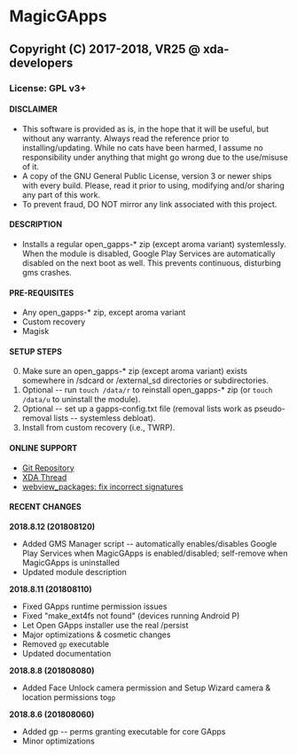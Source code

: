 # MagicGApps
## Copyright (C) 2017-2018, VR25 @ xda-developers
### License: GPL v3+



#### DISCLAIMER

- This software is provided as is, in the hope that it will be useful, but without any warranty. Always read the reference prior to installing/updating. While no cats have been harmed, I assume no responsibility under anything that might go wrong due to the use/misuse of it.
- A copy of the GNU General Public License, version 3 or newer ships with every build. Please, read it prior to using, modifying and/or sharing any part of this work.
- To prevent fraud, DO NOT mirror any link associated with this project.



#### DESCRIPTION

- Installs a regular open_gapps-* zip (except aroma variant) systemlessly. When the module is disabled, Google Play Services are automatically disabled on the next boot as well. This prevents continuous, disturbing gms crashes.



#### PRE-REQUISITES

- Any open_gapps-* zip, except aroma variant
- Custom recovery
- Magisk



#### SETUP STEPS

0. Make sure an open_gapps-* zip (except aroma variant) exists somewhere in /sdcard or /external_sd directories or subdirectories.
1. Optional -- run `touch /data/r` to 
reinstall open_gapps-* zip (or `touch 
/data/u` to uninstall the module).
2. Optional -- set up a gapps-config.txt file (removal lists work as pseudo-removal lists -- systemless debloat).
3. Install from custom recovery (i.e., TWRP).



#### ONLINE SUPPORT

- [Git Repository](https://github.com/Magisk-Modules-Repo/MagicGApps)
- [XDA Thread](https://forum.xda-developers.com/apps/magisk/module-systemless-beansgapps-mini-7-1-x-t3611362)
- [webview_packages: fix incorrect signatures]( https://github.com/LineageOS/android_vendor_cm/commit/a3a76f5d1cc233ad8024ffdc74bb3a786e1605c3)



#### RECENT CHANGES

**2018.8.12 (201808120)**
- Added GMS Manager script -- automatically enables/disables Google Play Services when MagicGApps is enabled/disabled; self-remove when MagicGApps is uninstalled
- Updated module description

**2018.8.11 (201808110)**
- Fixed GApps runtime permission issues
- Fixed "make_ext4fs not found" (devices running Android P)
- Let Open GApps installer use the real /persist
- Major optimizations & cosmetic changes
- Removed `gp` executable
- Updated documentation

**2018.8.8 (201808080)**
- Added Face Unlock camera permission and Setup Wizard camera & location permissions to`gp`

**2018.8.6 (201808060)**
- Added gp -- perms granting executable for core GApps
- Minor optimizations
